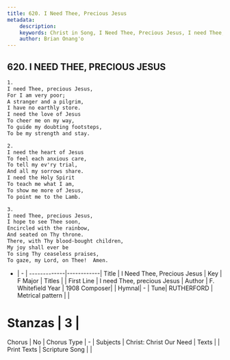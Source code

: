 ```yaml
---
title: 620. I Need Thee, Precious Jesus
metadata:
    description: 
    keywords: Christ in Song, I Need Thee, Precious Jesus, I need Thee, precious Jesus, 
    author: Brian Onang'o
---
```



## 620. I NEED THEE, PRECIOUS JESUS

```txt
1.
I need Thee, precious Jesus,
For I am very poor;
A stranger and a pilgrim,
I have no earthly store.
I need the love of Jesus
To cheer me on my way,
To guide my doubting footsteps,
To be my strength and stay.

2.
I need the heart of Jesus
To feel each anxious care,
To tell my ev'ry trial,
And all my sorrows share.
I need the Holy Spirit
To teach me what I am,
To show me more of Jesus,
To point me to the Lamb.

3.
I need Thee, precious Jesus,
I hope to see Thee soon,
Encircled with the rainbow,
And seated on Thy throne.
There, with Thy blood-bought children,
My joy shall ever be
To sing Thy ceaseless praises,
To gaze, my Lord, on Thee!  Amen.
```

- |   -  |
-------------|------------|
Title | I Need Thee, Precious Jesus |
Key | F Major |
Titles |  |
First Line | I need Thee, precious Jesus |
Author | F. Whitefield
Year | 1908
Composer|  |
Hymnal|  - |
Tune| RUTHERFORD |
Metrical pattern | |
# Stanzas | 3 |
Chorus | No |
Chorus Type | - |
Subjects | Christ: Christ Our Need |
Texts |  |
Print Texts | 
Scripture Song |  |
  
